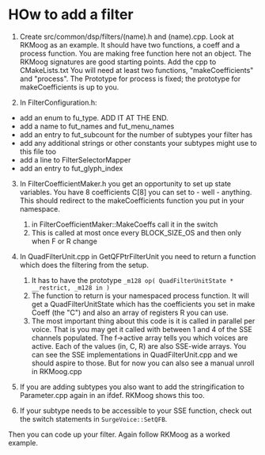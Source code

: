 # HOw to add a filter

1. Create src/common/dsp/filters/(name).h and (name).cpp. Look at RKMoog as an example. It should have two functions, a coeff and a process
   function. You are making free function here not an object. The RKMoog signatures are good starting points. Add the cpp to CMakeLists.txt
   You will need at least two functions, "makeCoefficients" and "process". The Prototype for process is fixed; the prototype for makeCoefficients
   is up to you.

2. In FilterConfiguration.h:
* add an enum to fu_type. ADD IT AT THE END.
* add a name to fut_names and fut_menu_names
* add an entry to fut_subcount for the number of subtypes your filter has
* add any additional strings or other constants your subtypes might use to this file too
* add a line to FilterSelectorMapper
* add an entry to fut_glyph_index

3. In FilterCoefficientMaker.h you get an opportunity to set up state variables. You have 8 coefficients C[8] you can set to - well - anything.
   This should redirect to the makeCoefficients function you put in your namespace.
   1. in FilterCoefficientMaker::MakeCoeffs call it in the switch
   2. This is called at most once every BLOCK_SIZE_OS and then only when F or R change
   
4. In QuadFilterUnit.cpp in GetQFPtrFilterUnit you need to return a function which does the filtering from the setup.
   1. It has to have the prototype `_m128 op( QuadFilterUnitState * __restrict, _m128 in )`
   2. The function to return is your namespaced process function. It will get a QuadFilterUnitState which
      has the coefficients you set in make Coeff (the "C") and also an array of registers R you can use.
   3. The most important thing about this code is it is called in parallel per voice. That is you may get
      it called with between 1 and 4 of the SSE channels populated. The f->active array tells you which voices
      are active. Each of the values (in, C, R) are also SSE-wide arrays. You can see the SSE implementations in QuadFilterUnit.cpp 
      and we should aspire to those. But for now you can also see a manual unroll in RKMoog.cpp
    
5. If you are adding subtypes you also want to add the stringification to Parameter.cpp again in an ifdef. RKMoog shows this too.

6. If your subtype needs to be accessible to your SSE function, check out the switch statements in `SurgeVoice::SetQFB`.

Then you can code up your filter. Again follow RKMoog as a worked example.
